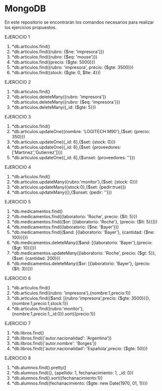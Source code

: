 # MongoDB

En este repositorio se encontrarán los comandos necesarios para realizar los ejercicios propuestos.


EJERCICIO 1
1. *db.articulos.find()
2. *db.articulos.find({rubro: {$ne: 'impresora'}})
3. *db.articulos.find({rubro: {$eq: 'mouse'}})
4. *db.articulos.find({precio: {$gte: 5000}})
5. *db.articulos.find({rubro: 'impresora', precio: {$gte: 3500}})
6. *db.articulos.find({stock: {$gte: 0, $lte: 4}})

EJERCICIO 2
1. *db.articulos.find()
2. *db.articulos.deleteMany({rubro: 'impresora'})
   *db.articulos.deleteMany({rubro: {$eq: 'impresora'}})
3. *db.articulos.deleteMany({_id: {$gte: 5}})

EJERCICIO 3
1. *db.articulos.find()
2. *db.articulos.updateOne({nombre: 'LOGITECH M90'},{$set: {precio: 350}})
3. *db.articulos.updateOne({_id: 6},{$set: {stock: 0}})
4. *db.articulos.updateOne({_id: 6},{$set: {proveedores: ['Martinez','Gutierrez']}})
5. *db.articulos.updateOne({_id: 6},{$unset: {proveedores: ''}})

EJERCICIO 4
1. *db.articulos.find()
2. *db.articulos.updateMany({rubro:'monitor'},{$set: {stock: 0}})
3. *db.articulos.updateMany({stock:0},{$set: {pedir:true}})
4. *db.articulos.updateMany({},{$unset: {pedir: ''}})

EJERCICIO 5
1. *db.medicamentos.find()
2. *db.medicamentos.find({laboratorio: 'Roche', precio: {$lt: 5}})
3. *db.medicamentos.find({$or: [{laboratorio: 'Roche'}, {precio: {$lt: 5}}]})
4. *db.medicamentos.find({laboratorio: {$ne: 'Bayer'}})
5. *db.medicamentos.find({$and: [{laboratorio: 'Bayer'}, {cantidad: {$ne: 100}}]})
6. *db.medicamentos.deleteMany({$and: [{laboratorio: 'Bayer'},{precio: {$gt: 10}}]})
7. *db.medicamentos.updateMany({laboratorio: 'Roche', precio: {$gt: 5}}, {$set: {cantidad: 200}})
8. *db.medicamentos.deleteMany({$or: [{laboratorio: 'Bayer'}, {precio: {$lt: 3}}]})

EJERCICIO 6
1. *db.articulos.find()
2. *db.articulos.find({rubro: 'impresora'},{nombre:1,precio:1})
3. *db.articulos.find({$and: [{rubro:'impresora',precio: {$gte: 3500}}]},{nombre:1,precio:1,stock:1})
4. *db.articulos.find({rubro:'monitor'},{nombre:1,precio:1,_id:0}).sort({precio:1})

EJERCICIO 7
1. *db.libros.find()
2. *db.libros.find({'autor.nacionalidad': 'Argentina'})
3. *db.libros.find({'autor.nombre': 'Borges'})
4. *db.libros.find({'autor.nacionalidad': 'Española',precio: {$gte: 50}})

EJERCICIO 8
1. *db.alumnos.find().pretty()
2. *db.alumnos.find({}, {apellido: 1, fechanacimiento: 1, _id: 0})
3. *db.alumnos.find().sort({fechanacimiento:1})
4. *db.alumnos.find({fechanacimiento: {$gte: new Date(1970, 01, 1)}})
